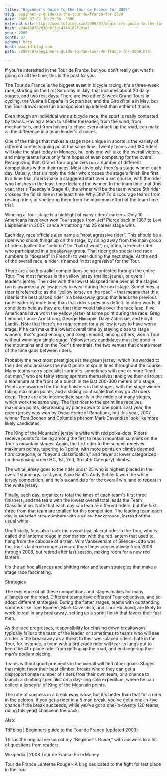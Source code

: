 ```yaml
---
title: "Beginner's Guide to the Tour de France for 2009"
slug: beginner-s-guide-to-the-tour-de-france-for-2009
date: 2009-07-07 10:29:56 -0500
external-url: http://www.tdfblog.com/2009/07/beginners-guide-to-the-tour-de-france-for-2009.html
hash: e24d460702030bbf3e14744107f19ee7
year: 2009
month: 07
scheme: http
host: www.tdfblog.com
path: /2009/07/beginners-guide-to-the-tour-de-france-for-2009.html

---
```


If you're interested in the Tour de France, but you don't really get what's going on all the time, this is the post for you.


The Tour de France is the biggest event in bicycle racing. It's a three-week race, starting on the first Saturday in July, that includes about 20 daily stages, and two rest days. There are two other 3-week Grand Tours in cycling, the Vuelta á España in September, and the Giro d'Italia in May, but the Tour draws more fan and sponsorship interest than either of those.


Even though an individual wins a bicycle race, the sport is really contested by teams. Having a team to shelter the leader, from the wind, from mechanicals, and from having to chase every attack up the road, can make all the difference in a team leader's chances.


One of the things that makes a stage race unique in sports is the variety of different contests going on at the same time. Twenty teams and 180 riders will take the start today in Monaco, but only one will take the overall victory, and many teams have only faint hopes of even competing for the overall. Recognizing that, Grand Tour organizers run a number of different competitions within their races.
Most obviously, there's a stage winner each day. Usually, that's simply the rider who crosses the stage's finish line first. In a time trial, riders make a staggered start over a set course, with the rider who finishes in the least time declared the winner. In the team time trial (this year, that's Tuesday's Stage 4), the winner will be the team whose 5th rider crosses the finish line in the least time. Why 5th? To discourage teams from resting riders or sheltering them from the maximum effort of the team time trial.


Winning a Tour stage is a highlight of many riders' careers. Only 10  Americans have ever won Tour stages, from Jeff Pierce back in 1987 to Levi Leipheimer in 2007. Lance Armstrong has 25 career stage wins.


Each day, race officials also name a “most agressive rider”. This should be a rider who shook things up on the stage, by riding away from the main group of riders (called the “peloton” for “ball of wool”) or, often, a French rider who participated in a breakaway group. That rider gets special red race numbers (a “dossard” in French) to wear during the next stage. At the end of the overall race, a rider is named “most agressive” for the Tour.


There are also 5 parallel competitions being contested through the entire Tour. The most famous is the yellow jersey (maillot jaune), or overall leader's jersey. The rider with the lowest elaspsed time over all the stages run is awarded a yellow jersey to wear during the next stage. Sometimes, a rider is referred to as the “yellow jersey on the road” – that means that this rider is the best placed rider in a breakaway group that leads the previous race leader by more time than that rider's previous deficit. In other words, if conditions held as they are, that rider would take over the race lead. Five Americans have worn the yellow jersey at some point during the race: Greg Lemond, Lance Armstrong, George Hincapie, Dave Zabriskie, and Floyd Landis. Note that there's no requirement for a yellow jersey to have won a stage. If he can make the lowest overall time by staying close to stage winners, that's good enough, and Greg Lemond, among others, won a Tour without winning a single stage. Yellow jersey candidates must be good in the mountains and on the Tour's time trials, the two venues that create most of the time gaps between riders.


Probably the next most prestigious is the green jersey, which is awarded to the rider who amasses the most points at sprint lines throughout the course. Many teams carry specialist sprinters, sometimes with one or more “lead-out men,” who are fairly strong sprinters themselves, and give their all to put a teammate at the front of a bunch in the last 200-300 meters of a stage. Points are awarded for the top finishers in flat stages, with the stage winner taking maximum points, and a sliding point scale that may go 20 riders deep. There are also intermediate sprints in the middle of many stages, which work the same way. The first rider to the sprint line receives maximum points, decreasing by place down to one point. Last year, the green jersey was won by Oscar Freire of Rabobank, but this year, 2007 winner Tom Boonen and Columbia phenom Mark Cavendish look like more likely candidates.


The King of the Mountains jersey is white with red polka-dots. Riders receive points for being among the first to reach mountain summits on the Tour's mountain stages. Again, the first rider to the summit receives maximum points, tapering to 1 point, with more points on climbs deemed hors categorie, or “beyond classification,” and fewer at lower categorized (in decreasing order: HC, 1st, 2nd, 3rd, 4th Category) climbs.


The white jersey goes to the rider under 25 who is highest placed in the overall standings. Last year, Saxo Bank's Andy Schleck won the white jersey competition, and he's a candidate for the overall win, and to repeat in the white jersey.


Finally, each day, organizers total the times of each team's first three finishers, and the team with the lowest overall total leads the Team Classification. Note that each day can feature different riders, but the first three from that team are totalled for this competition. The leading team each day is awarded race numbers with a yellow background, instead of the usual white.


Unofficially, fans also track the overall last-placed rider in the Tour, who is called the lanterne rouge in comparison with the red lantern that used to hang from the caboose of a train. Wim Vansevenant of Silence-Lotto was the Tour's lanterne rouge a record three times consecutively from 2006 through 2008, but retired after last season, making room for a new red lantern.


It's the ad hoc alliances and shifting rider and team strategies that make a stage race fascinating.


Strategies

The existence of all these competitions and stages makes for many alliances on the road. Different teams have different Tour objectives, and so adopt different strategies. During the flatter stages, teams with outstanding sprinters like Tom Boonen, Mark Cavendish, and Thor Hushovd, are likely to work to reel in any breakaway, setting up a sprint finish that favors their fast men.


As the race progresses, responsibility for chasing down breakaways typically falls to the team of the leader, or sometimes to teams who will see a rider in the breakaway as a threat to their well-placed riders. Late in the Tour, for instance, a team with a 3rd-place rider will tear its lungs out to keep the 4th-place rider from getting up the road, and endangering their man's podium placing.


Teams without good prospects in the overall will find other goals: Stages that might favor their best climber, breaks where they can get a disproportionate number of riders from their own team, or a chance to launch a climbing specialist on a day-long solo expedition, where he can collect a jerseyful of King of the Mountain points.


The rate of success in a breakaway is low, but it's better than that for a rider in the peloton. If you get a rider in a 5-man break, you've got a one-in-five chance if the break succeeds, while you've got a one-in-twenty (20 teams riding this year) chance in the pack.


Also:


TdFblog | Beginners guide to the Tour de France (updated 2003)


This is the original version of my “Beginner's Guide,” with answers to a lot of questions from readers.


Wikipedia | 2008 Tour de France Prize Money


Tour de France Lanterne Rouge - A blog dedicated to the fight for last place in the Tour



